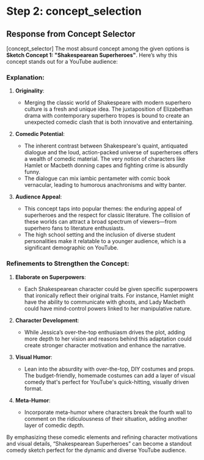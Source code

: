 # Step 2: concept_selection

## Response from Concept Selector

[concept_selector] The most absurd concept among the given options is **Sketch Concept 1: "Shakespearean Superheroes"**. Here’s why this concept stands out for a YouTube audience:

### Explanation:
1. **Originality**:
   - Merging the classic world of Shakespeare with modern superhero culture is a fresh and unique idea. The juxtaposition of Elizabethan drama with contemporary superhero tropes is bound to create an unexpected comedic clash that is both innovative and entertaining.

2. **Comedic Potential**:
   - The inherent contrast between Shakespeare's quaint, antiquated dialogue and the loud, action-packed universe of superheroes offers a wealth of comedic material. The very notion of characters like Hamlet or Macbeth donning capes and fighting crime is absurdly funny.
   - The dialogue can mix iambic pentameter with comic book vernacular, leading to humorous anachronisms and witty banter.

3. **Audience Appeal**:
   - This concept taps into popular themes: the enduring appeal of superheroes and the respect for classic literature. The collision of these worlds can attract a broad spectrum of viewers—from superhero fans to literature enthusiasts.
   - The high school setting and the inclusion of diverse student personalities make it relatable to a younger audience, which is a significant demographic on YouTube.

### Refinements to Strengthen the Concept:
1. **Elaborate on Superpowers**:
   - Each Shakespearean character could be given specific superpowers that ironically reflect their original traits. For instance, Hamlet might have the ability to communicate with ghosts, and Lady Macbeth could have mind-control powers linked to her manipulative nature.
   
2. **Character Development**:
   - While Jessica’s over-the-top enthusiasm drives the plot, adding more depth to her vision and reasons behind this adaptation could create stronger character motivation and enhance the narrative.
   
3. **Visual Humor**:
   - Lean into the absurdity with over-the-top, DIY costumes and props. The budget-friendly, homemade costumes can add a layer of visual comedy that's perfect for YouTube's quick-hitting, visually driven format.

4. **Meta-Humor**:
   - Incorporate meta-humor where characters break the fourth wall to comment on the ridiculousness of their situation, adding another layer of comedic depth.

By emphasizing these comedic elements and refining character motivations and visual details, “Shakespearean Superheroes” can become a standout comedy sketch perfect for the dynamic and diverse YouTube audience.

